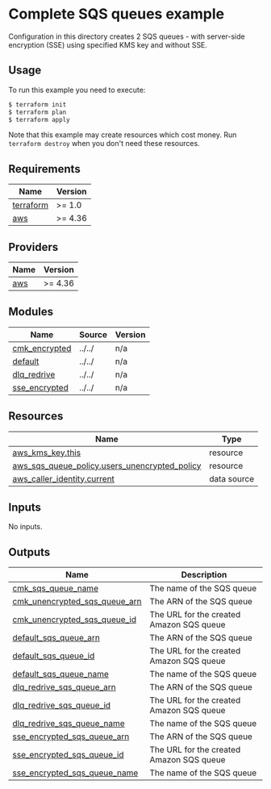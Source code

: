 # Complete SQS queues example

Configuration in this directory creates 2 SQS queues - with server-side encryption (SSE) using specified KMS key and without SSE.

## Usage

To run this example you need to execute:

```bash
$ terraform init
$ terraform plan
$ terraform apply
```

Note that this example may create resources which cost money. Run `terraform destroy` when you don't need these resources.

<!-- BEGINNING OF PRE-COMMIT-TERRAFORM DOCS HOOK -->
## Requirements

| Name | Version |
|------|---------|
| <a name="requirement_terraform"></a> [terraform](#requirement\_terraform) | >= 1.0 |
| <a name="requirement_aws"></a> [aws](#requirement\_aws) | >= 4.36 |

## Providers

| Name | Version |
|------|---------|
| <a name="provider_aws"></a> [aws](#provider\_aws) | >= 4.36 |

## Modules

| Name | Source | Version |
|------|--------|---------|
| <a name="module_cmk_encrypted"></a> [cmk\_encrypted](#module\_cmk\_encrypted) | ../../ | n/a |
| <a name="module_default"></a> [default](#module\_default) | ../../ | n/a |
| <a name="module_dlq_redrive"></a> [dlq\_redrive](#module\_dlq\_redrive) | ../../ | n/a |
| <a name="module_sse_encrypted"></a> [sse\_encrypted](#module\_sse\_encrypted) | ../../ | n/a |

## Resources

| Name | Type |
|------|------|
| [aws_kms_key.this](https://registry.terraform.io/providers/hashicorp/aws/latest/docs/resources/kms_key) | resource |
| [aws_sqs_queue_policy.users_unencrypted_policy](https://registry.terraform.io/providers/hashicorp/aws/latest/docs/resources/sqs_queue_policy) | resource |
| [aws_caller_identity.current](https://registry.terraform.io/providers/hashicorp/aws/latest/docs/data-sources/caller_identity) | data source |

## Inputs

No inputs.

## Outputs

| Name | Description |
|------|-------------|
| <a name="output_cmk_sqs_queue_name"></a> [cmk\_sqs\_queue\_name](#output\_cmk\_sqs\_queue\_name) | The name of the SQS queue |
| <a name="output_cmk_unencrypted_sqs_queue_arn"></a> [cmk\_unencrypted\_sqs\_queue\_arn](#output\_cmk\_unencrypted\_sqs\_queue\_arn) | The ARN of the SQS queue |
| <a name="output_cmk_unencrypted_sqs_queue_id"></a> [cmk\_unencrypted\_sqs\_queue\_id](#output\_cmk\_unencrypted\_sqs\_queue\_id) | The URL for the created Amazon SQS queue |
| <a name="output_default_sqs_queue_arn"></a> [default\_sqs\_queue\_arn](#output\_default\_sqs\_queue\_arn) | The ARN of the SQS queue |
| <a name="output_default_sqs_queue_id"></a> [default\_sqs\_queue\_id](#output\_default\_sqs\_queue\_id) | The URL for the created Amazon SQS queue |
| <a name="output_default_sqs_queue_name"></a> [default\_sqs\_queue\_name](#output\_default\_sqs\_queue\_name) | The name of the SQS queue |
| <a name="output_dlq_redrive_sqs_queue_arn"></a> [dlq\_redrive\_sqs\_queue\_arn](#output\_dlq\_redrive\_sqs\_queue\_arn) | The ARN of the SQS queue |
| <a name="output_dlq_redrive_sqs_queue_id"></a> [dlq\_redrive\_sqs\_queue\_id](#output\_dlq\_redrive\_sqs\_queue\_id) | The URL for the created Amazon SQS queue |
| <a name="output_dlq_redrive_sqs_queue_name"></a> [dlq\_redrive\_sqs\_queue\_name](#output\_dlq\_redrive\_sqs\_queue\_name) | The name of the SQS queue |
| <a name="output_sse_encrypted_sqs_queue_arn"></a> [sse\_encrypted\_sqs\_queue\_arn](#output\_sse\_encrypted\_sqs\_queue\_arn) | The ARN of the SQS queue |
| <a name="output_sse_encrypted_sqs_queue_id"></a> [sse\_encrypted\_sqs\_queue\_id](#output\_sse\_encrypted\_sqs\_queue\_id) | The URL for the created Amazon SQS queue |
| <a name="output_sse_encrypted_sqs_queue_name"></a> [sse\_encrypted\_sqs\_queue\_name](#output\_sse\_encrypted\_sqs\_queue\_name) | The name of the SQS queue |
<!-- END OF PRE-COMMIT-TERRAFORM DOCS HOOK -->
